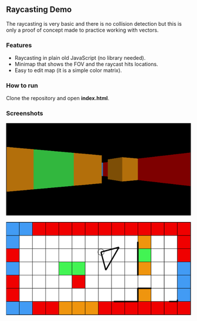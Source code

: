 

## Raycasting Demo
The raycasting is very basic and there is no collision detection but this is only a proof of concept made to practice working with vectors.

### Features
- Raycasting in plain old JavaScript (no library needed).
- Minimap that shows the FOV and the raycast hits locations.
- Easy to edit map (it is a simple color matrix).

### How to run
Clone the repository and open __index.html__.

### Screenshots
<p align="center">
  <img src="https://github.com/charles-marceau/RaycastingDemo/raw/master/assets/viewport.png"><br>
</p>
<p align="center">
  <img src="https://github.com/charles-marceau/RaycastingDemo/raw/master/assets/minimap.png"><br>
</p>
